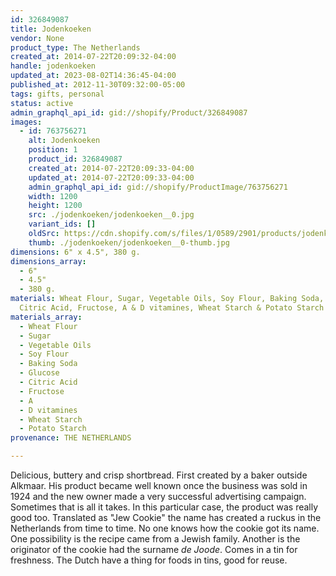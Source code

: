 ```yaml
---
id: 326849087
title: Jodenkoeken
vendor: None
product_type: The Netherlands
created_at: 2014-07-22T20:09:32-04:00
handle: jodenkoeken
updated_at: 2023-08-02T14:36:45-04:00
published_at: 2012-11-30T09:32:00-05:00
tags: gifts, personal
status: active
admin_graphql_api_id: gid://shopify/Product/326849087
images:
  - id: 763756271
    alt: Jodenkoeken
    position: 1
    product_id: 326849087
    created_at: 2014-07-22T20:09:33-04:00
    updated_at: 2014-07-22T20:09:33-04:00
    admin_graphql_api_id: gid://shopify/ProductImage/763756271
    width: 1200
    height: 1200
    src: ./jodenkoeken/jodenkoeken__0.jpg
    variant_ids: []
    oldSrc: https://cdn.shopify.com/s/files/1/0589/2901/products/jodenkoeken.jpeg?v=1406074173
    thumb: ./jodenkoeken/jodenkoeken__0-thumb.jpg
dimensions: 6" x 4.5", 380 g.
dimensions_array:
  - 6"
  - 4.5"
  - 380 g.
materials: Wheat Flour, Sugar, Vegetable Oils, Soy Flour, Baking Soda, Glucose,
  Citric Acid, Fructose, A & D vitamines, Wheat Starch & Potato Starch
materials_array:
  - Wheat Flour
  - Sugar
  - Vegetable Oils
  - Soy Flour
  - Baking Soda
  - Glucose
  - Citric Acid
  - Fructose
  - A
  - D vitamines
  - Wheat Starch
  - Potato Starch
provenance: THE NETHERLANDS

---
```


Delicious, buttery and crisp shortbread. First created by a baker outside Alkmaar. His product became well known once the business was sold in 1924 and the new owner made a very successful advertising campaign. Sometimes that is all it takes. In this particular case, the product was really good too. Translated as "Jew Cookie" the name has created a ruckus in the Netherlands from time to time. No one knows how the cookie got its name. One possibility is the recipe came from a Jewish family. Another is the originator of the cookie had the surname _de Joode_. Comes in a tin for freshness. The Dutch have a thing for foods in tins, good for reuse.